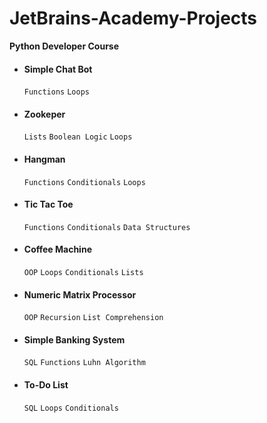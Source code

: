 # JetBrains-Academy-Projects
**Python Developer Course**

- #### Simple Chat Bot

  `Functions`
  `Loops`

- #### Zookeper

  `Lists`
  `Boolean Logic`
  `Loops`

- #### Hangman

  `Functions`
  `Conditionals`
  `Loops`
  
- #### Tic Tac Toe

  `Functions`
  `Conditionals`
  `Data Structures`

- #### Coffee Machine

  `OOP`
  `Loops`
  `Conditionals`
  `Lists`

- #### Numeric Matrix Processor

  `OOP`
  `Recursion`
  `List Comprehension`

- #### Simple Banking System

  `SQL`
  `Functions`
  `Luhn Algorithm`

- #### To-Do List

  `SQL`
  `Loops`
  `Conditionals`
  
